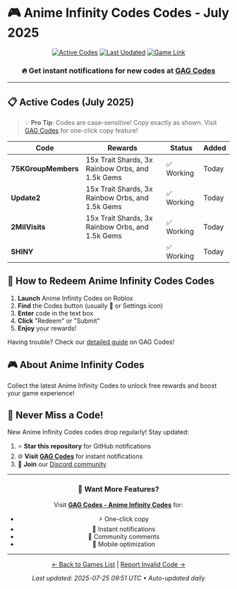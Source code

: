 # 🎮 Anime Infinity Codes Codes - July 2025

<div align="center">

[![Active Codes](https://img.shields.io/badge/Active%20Codes-4-brightgreen)](https://gagcodes.com/roblox/anime-infinity)
[![Last Updated](https://img.shields.io/badge/Last%20Updated-Today-orange)](https://gagcodes.com/roblox/anime-infinity)
[![Game Link](https://img.shields.io/badge/Play-Anime%20Infinity%20Codes-red)](https://www.roblox.com/games/)

### 🔥 **Get instant notifications for new codes at [GAG Codes](https://gagcodes.com/roblox/anime-infinity)**

</div>

---

## 📋 Active Codes (July 2025)

> 💡 **Pro Tip**: Codes are case-sensitive! Copy exactly as shown. Visit [GAG Codes](https://gagcodes.com/roblox/anime-infinity) for one-click copy feature!

| Code | Rewards | Status | Added |
|------|---------|--------|-------|
| **75KGroupMembers** | 15x Trait Shards, 3x Rainbow Orbs, and 1.5k Gems | ✅ Working | Today |
| **Update2** | 15x Trait Shards, 3x Rainbow Orbs, and 1.5k Gems | ✅ Working | Today |
| **2MilVisits** | 15x Trait Shards, 3x Rainbow Orbs, and 1.5k Gems | ✅ Working | Today |
| **SHINY** |  | ✅ Working | Today |


## 📖 How to Redeem Anime Infinity Codes Codes

1. **Launch** Anime Infinity Codes on Roblox
2. **Find** the Codes button (usually 🎁 or Settings icon)
3. **Enter** code in the text box
4. **Click** "Redeem" or "Submit"
5. **Enjoy** your rewards!

Having trouble? Check our [detailed guide](https://gagcodes.com/roblox/anime-infinity#how-to-redeem) on GAG Codes!

## 🎮 About Anime Infinity Codes

Collect the latest Anime Infinity Codes to unlock free rewards and boost your game experience!

## 🔔 Never Miss a Code!

New Anime Infinity Codes codes drop regularly! Stay updated:

1. ⭐ **Star this repository** for GitHub notifications
2. 🌐 **Visit [GAG Codes](https://gagcodes.com/roblox/anime-infinity)** for instant notifications
3. 💬 **Join** our [Discord community](https://gagcodes.com/discord)

---

<div align="center">

### 🚀 Want More Features?

Visit [**GAG Codes - Anime Infinity Codes**](https://gagcodes.com/roblox/anime-infinity) for:
- ⚡ One-click copy
- 🔔 Instant notifications  
- 💬 Community comments
- 📱 Mobile optimization

---

[← Back to Games List](README.md) | [Report Invalid Code →](https://github.com/yourusername/roblox-codes-directory/issues)

*Last updated: 2025-07-25 09:51 UTC • Auto-updated daily*

</div>